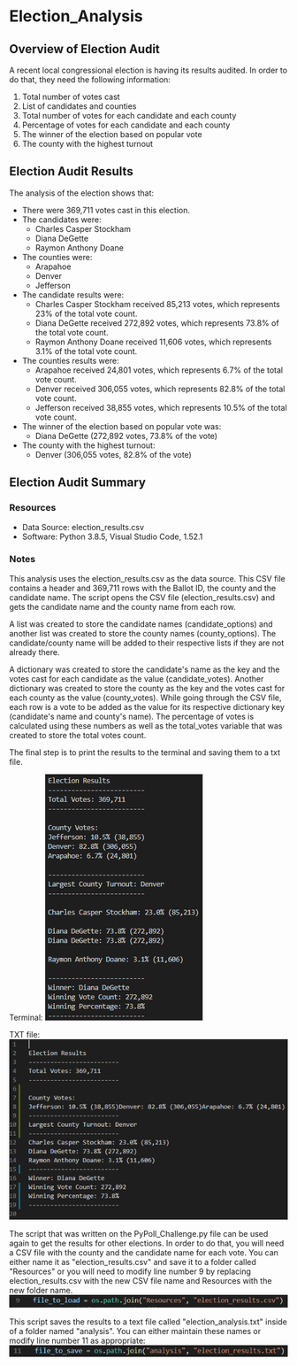 # Election_Analysis

## Overview of Election Audit
A recent local congressional election is having its results audited. In order to do that, they need the following information:

1. Total number of votes cast
2. List of candidates and counties
3. Total number of votes for each candidate and each county
4. Percentage of votes for each candidate and each county
5. The winner of the election based on popular vote
6. The county with the highest turnout

## Election Audit Results
The analysis of the election shows that:
- There were 369,711 votes cast in this election.
- The candidates were:
    - Charles Casper Stockham
    - Diana DeGette
    - Raymon Anthony Doane
- The counties were:
    - Arapahoe
    - Denver
    - Jefferson
- The candidate results were:   
    - Charles Casper Stockham received 85,213 votes, which represents 23% of the total vote count.
    - Diana DeGette received 272,892 votes, which represents 73.8% of the total vote count.
    - Raymon Anthony Doane received 11,606 votes, which represents 3.1% of the total vote count.
- The counties results were: 
    - Arapahoe received 24,801 votes, which represents 6.7% of the total vote count.
    - Denver received 306,055 votes, which represents 82.8% of the total vote count.
    - Jefferson received 38,855 votes, which represents 10.5% of the total vote count.
- The winner of the election based on popular vote was:
    - Diana DeGette (272,892 votes, 73.8% of the vote)
- The county with the highest turnout:
    - Denver (306,055 votes, 82.8% of the vote)

## Election Audit Summary

### Resources
- Data Source: election_results.csv
- Software: Python 3.8.5, Visual Studio Code, 1.52.1
  
### Notes
This analysis uses the election_results.csv as the data source. This CSV file contains a header and 369,711 rows with the Ballot ID, the county and the candidate name. The script opens the CSV file (election_results.csv) and gets the candidate name and the county name from each row. 

A list was created to store the candidate names (candidate_options) and another list was created to store the county names (county_options). The candidate/county name will be added to their respective lists if they are not already there. 

A dictionary was created to store the candidate's name as the key and the votes cast for each candidate as the value (candidate_votes). Another dictionary was created to store the county as the key and the votes cast for each county as the value (county_votes). While going through the CSV file, each row is a vote to be added as the value for its respective dictionary key (candidate's name and county's name). The percentage of votes is calculated using these numbers as well as the total_votes variable that was created to store the total votes count.

The final step is to print the results to the terminal and saving them to a txt file. 

Terminal:
![Results printed to the terminal](./analysis/terminal.PNG)

TXT file:
![Results printed to analysis/election_analysis.txt](./analysis/txt.PNG)

The script that was written on the PyPoll_Challenge.py file can be used again to get the results for other elections. In order to do that, you will need a CSV file with the county and the candidate name for each vote. You can either name it as "election_results.csv" and save it to a folder called "Resources" or you will need to modify line number 9 by replacing election_results.csv with the new CSV file name and Resources with the new folder name.
![Line number 9: file_to_load = os.path.join("Resources", "election_results.csv")](./analysis/line9.PNG)

This script saves the results to a text file called "election_analysis.txt" inside of a folder named "analysis". You can either maintain these names or modify line number 11 as appropriate:
![Line number 11: file_to_save = os.path.join("analysis", "election_analysis.txt")](./analysis/line11.PNG)

